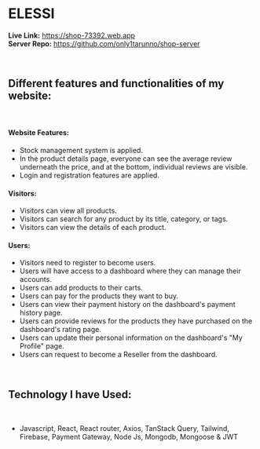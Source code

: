 # ELESSI

<strong>Live Link:</strong> https://shop-73392.web.app <br>
<strong>Server Repo:</strong> https://github.com/only1tarunno/shop-server

<br>

## Different features and functionalities of my website:

<br>

<h4>Website Features:</h4>
<ul>
    <li>Stock management system is applied.</li>
    <li>In the product details page, everyone can see the average review underneath the price, and at the bottom, individual reviews are visible.</li>
    <li>Login and registration features are applied.</li>
</ul>

<h4>Visitors:</h4>
<ul>
    <li>Visitors can view all products.</li>
    <li>Visitors can search for any product by its title, category, or tags.</li>
    <li>Visitors can view the details of each product.</li>
</ul>

<h4>Users:</h4>
<ul>
    <li>Visitors need to register to become users.</li>
    <li>Users will have access to a dashboard where they can manage their accounts.</li>
    <li>Users can add products to their carts.</li>
    <li>Users can pay for the products they want to buy.</li>
    <li>Users can view their payment history on the dashboard's payment history page.</li>
    <li>Users can provide reviews for the products they have purchased on the dashboard's rating page.</li>
    <li>Users can update their personal information on the dashboard's "My Profile" page.</li>
    <li>Users can request to become a Reseller from the dashboard.</li>
</ul>

<br>

## Technology I have Used:

<br>

- Javascript, React, React router, Axios, TanStack Query, Tailwind, Firebase, Payment Gateway, Node Js, Mongodb, Mongoose & JWT
